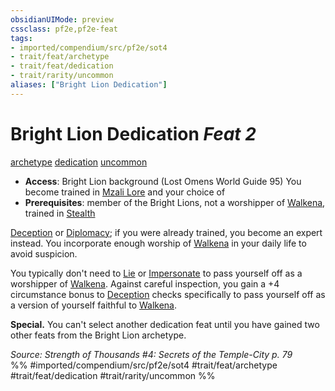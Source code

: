 ```yaml
---
obsidianUIMode: preview
cssclass: pf2e,pf2e-feat
tags:
- imported/compendium/src/pf2e/sot4
- trait/feat/archetype
- trait/feat/dedication
- trait/rarity/uncommon
aliases: ["Bright Lion Dedication"]
---
```

# Bright Lion Dedication  *Feat 2*  
[archetype](archetype.md)  [dedication](dedication.md)  [uncommon](uncommon.md)  

- **Access**: Bright Lion background (Lost Omens World Guide 95) You become trained in [Mzali Lore](../skills.md#Lore) and your choice of
- **Prerequisites**: member of the Bright Lions, not a worshipper of [Walkena](../setting/deities/walkena-logm.md), trained in [Stealth](../skills.md#Stealth)

[Deception](../skills.md#Deception) or [Diplomacy](../skills.md#Diplomacy); if you were already trained, you become an expert instead. You incorporate enough worship of [Walkena](../setting/deities/walkena-logm.md) in your daily life to avoid suspicion.

You typically don't need to [Lie](lie.md) or [Impersonate](impersonate.md) to pass yourself off as a worshipper of [Walkena](../setting/deities/walkena-logm.md). Against careful inspection, you gain a +4 circumstance bonus to [Deception](../skills.md#Deception) checks specifically to pass yourself off as a version of yourself faithful to [Walkena](../setting/deities/walkena-logm.md).

**Special.** You can't select another dedication feat until you have gained two other feats from the Bright Lion archetype.

*Source: Strength of Thousands #4: Secrets of the Temple-City p. 79*  
%% #imported/compendium/src/pf2e/sot4 #trait/feat/archetype #trait/feat/dedication #trait/rarity/uncommon %%